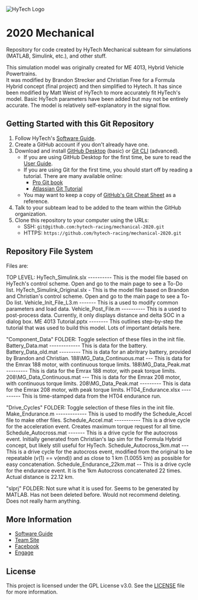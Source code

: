 ![HyTech Logo](https://hytechracing.gatech.edu/images/hytech_logo_small.png)

# 2020 Mechanical

Repository for code created by HyTech Mechanical subteam for simulations (MATLAB, Simulink, etc.), and other stuff.

This simulation model was originally created for ME 4013, Hybrid Vehicle Powertrains.  
It was modified by Brandon Strecker and Christian Free for a Formula Hybrid concept (final project) and then simplified to Hytech.
It has since been modified by Matt Weist of HyTech to more accurately fit HyTech's model. 
Basic HyTech parameters have been added but may not be entirely accurate.  The model is relatively self-explanatory in the signal flow.

## Getting Started with this Git Repository
1. Follow HyTech's [Software Guide](https://github.com/hytech-racing/training/tree/master/Resources).
2. Create a GitHub account if you don't already have one.
3. Download and install [GitHub Desktop](https://desktop.github.com/) (basic) or [Git CLI](https://git-scm.com/book/en/v2/Getting-Started-Installing-Git) (advanced).
    * If you are using GitHub Desktop for the first time, be sure to read the [User Guide](https://help.github.com/desktop/guides/).
    * If you are using Git for the first time, you should start off by reading a tutorial. There are many available online:
        * [Pro Git book](https://git-scm.com/book/en/v2)
        * [Atlassian Git Tutorial](https://www.atlassian.com/git/tutorials/)
    * You may want to keep a copy of [GitHub's Git Cheat Sheet](https://services.github.com/kit/downloads/github-git-cheat-sheet.pdf) as a reference.
4. Talk to your subteam lead to be added to the team within the GitHub organization.
5. Clone this repository to your computer using the URLs:
    * SSH: `git@github.com:hytech-racing/mechanical-2020.git`
    * HTTPS: `https://github.com/hytech-racing/mechanical-2020.git`


## Repository File System

Files are:

TOP LEVEL:
HyTech_Simulink.slx ---------- This is the model file based on HyTech's control scheme.  Open and go to the main page to see a To-Do list.
HyTech_Simulink_Original.slx - This is the model file based on Brandon and Christian's control scheme.  Open and go to the main page to see a To-Do list.
Vehicle_Init_File_L3.m ------- This is a used to modify common parameters and load data.
Vehicle_Post_File.m ---------- This is a used to post-process data. Currently, it only displays distance and delta SOC in a dialog box.
ME 4013 Tutorial.pptx -------- This outlines step-by-step the tutorial that was used to build this model.  Lots of important details here.

"Component_Data" FOLDER:  Toggle selection of these files in the init file.
Battery_Data.mat ------------- This is data for the battery.  
Battery_Data_old.mat --------- This is data for an abritrary battery, provided by Brandon and Christian.
188\MG_Data_Continuous.mat --- This is data for the Emrax 188 motor, with continuous torque limits.
188\MG_Data_Peak.mat --------- This is data for the Emrax 188 motor, with peak torque limits.
208\MG_Data_Continuous.mat --- This is data for the Emrax 208 motor, with continuous torque limits.
208\MG_Data_Peak.mat --------- This is data for the Emrax 208 motor, with peak torque limits.
HT04_Endurance.xlsx ---------- This is time-stamped data from the HT04 endurance run.

"Drive_Cycles" FOLDER:  Toggle selection of these files in the init file.
Make_Endurance.m ------------- This is used to modify the Schedule_Accel file to make other files.
Schedule_Accel.mat ----------- This is a drive cycle for the acceleration event.  Creates maximum torque request for all time.
Schedule_Autocross.mat ------- This is a drive cycle for the autocross event.  Initially generated from Christian's lap sim for the Formula Hybrid concept, but likely still useful for HyTech.
Schedule_Autocross_1km.mat --- This is a drive cycle for the autocross event, modified from the original to be repeatable (v(1) == v(end)) and as close to 1 km (1.0055 km) as possible for easy concatenation.
Schedule_Endurance_22km.mat -- This is a drive cycle for the endurance event.  It is the 1km Autocross concatenated 22 times.  Actual distance is 22.12 km.

"slprj" FOLDER:  Not sure what it is used for.  Seems to be generated by MATLAB.  Has not been deleted before.  Would not recommend deleting.  Does not really harm anything.



## More Information
* [Software Guide](https://github.com/hytech-racing/training/tree/master/Resources)
* [Team Site](https://hytechracing.gatech.edu/)
* [Facebook](https://www.facebook.com/HyTechRacing/)
* [Engage](https://gatech.campuslabs.com/engage/organization/hytech-racing)

## License
This project is licensed under the GPL License v3.0. See the [LICENSE](LICENSE) file for more information.
